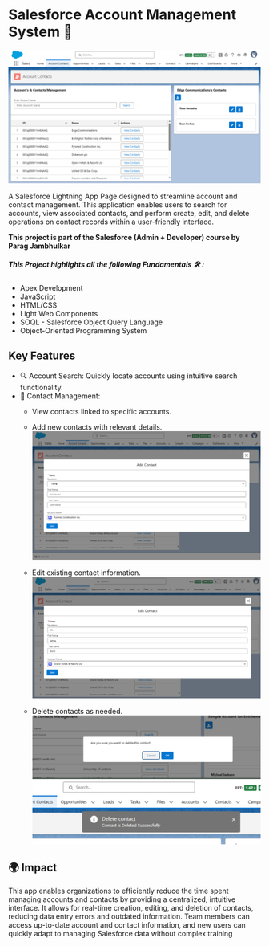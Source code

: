 # Salesforce Account Management System 🧩

![Account Management System](https://github.com/jamy155/SF_Account-Management-System/blob/a148e144df7ed68217b300754fe1522e466b39ea/snapshots/Account_Contacts_View.png)

A Salesforce Lightning App Page designed to streamline account and contact management. This application enables users to search for accounts, view associated contacts, and perform create, edit, and delete operations on contact records within a user-friendly interface.

<b>This project is part of the Salesforce (Admin + Developer) course by Parag Jambhulkar </b>

##### This Project highlights all the following Fundamentals 🛠️ :

- Apex Development
- JavaScript
- HTML/CSS
- Light Web Components
- SOQL - Salesforce Object Query Language
- Object-Oriented Programming System

## Key Features
- 🔍 Account Search: Quickly locate accounts using intuitive search functionality.
- 👥 Contact Management:
  - View contacts linked to specific accounts.
  - Add new contacts with relevant details.
     ![Account Management System](https://github.com/jamy155/SF_Account-Management-System/blob/a148e144df7ed68217b300754fe1522e466b39ea/snapshots/Add_Contact.png)
    
  - Edit existing contact information.
     ![Account Management System](https://github.com/jamy155/SF_Account-Management-System/blob/a148e144df7ed68217b300754fe1522e466b39ea/snapshots/Edit_Contact.png)
  
  - Delete contacts as needed.
    ![Account Management System](https://github.com/jamy155/SF_Account-Management-System/blob/58ada2160bd709b1e201c4efbfffd11fd6a78fb8/snapshots/Delete_Contact2.jpg)

## 🌍 Impact

This app enables organizations to efficiently reduce the time spent managing accounts and contacts by providing a centralized, intuitive interface. It allows for real-time creation, editing, and deletion of contacts, reducing data entry errors and outdated information. Team members can access up-to-date account and contact information, and new users can quickly adapt to managing Salesforce data without complex training
    

